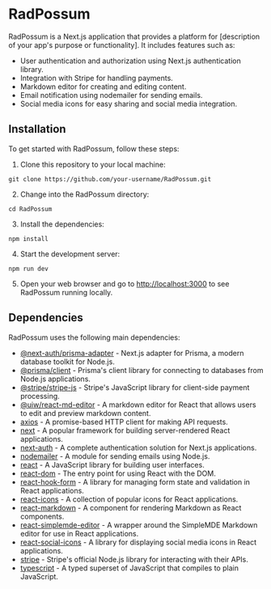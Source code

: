 # RadPossum

RadPossum is a Next.js application that provides a platform for [description of your app's purpose or functionality]. It includes features such as:

- User authentication and authorization using Next.js authentication library.
- Integration with Stripe for handling payments.
- Markdown editor for creating and editing content.
- Email notification using nodemailer for sending emails.
- Social media icons for easy sharing and social media integration.

## Installation

To get started with RadPossum, follow these steps:

1. Clone this repository to your local machine:

```
git clone https://github.com/your-username/RadPossum.git
```

2. Change into the RadPossum directory:

```
cd RadPossum
```

3. Install the dependencies:

```
npm install

```

4. Start the development server:

```
npm run dev

```

5. Open your web browser and go to [http://localhost:3000](http://localhost:3000) to see RadPossum running locally.

## Dependencies

RadPossum uses the following main dependencies:

- [@next-auth/prisma-adapter](https://www.npmjs.com/package/@next-auth/prisma-adapter) - Next.js adapter for Prisma, a modern database toolkit for Node.js.
- [@prisma/client](https://www.npmjs.com/package/@prisma/client) - Prisma's client library for connecting to databases from Node.js applications.
- [@stripe/stripe-js](https://www.npmjs.com/package/@stripe/stripe-js) - Stripe's JavaScript library for client-side payment processing.
- [@uiw/react-md-editor](https://www.npmjs.com/package/@uiw/react-md-editor) - A markdown editor for React that allows users to edit and preview markdown content.
- [axios](https://www.npmjs.com/package/axios) - A promise-based HTTP client for making API requests.
- [next](https://www.npmjs.com/package/next) - A popular framework for building server-rendered React applications.
- [next-auth](https://www.npmjs.com/package/next-auth) - A complete authentication solution for Next.js applications.
- [nodemailer](https://www.npmjs.com/package/nodemailer) - A module for sending emails using Node.js.
- [react](https://www.npmjs.com/package/react) - A JavaScript library for building user interfaces.
- [react-dom](https://www.npmjs.com/package/react-dom) - The entry point for using React with the DOM.
- [react-hook-form](https://www.npmjs.com/package/react-hook-form) - A library for managing form state and validation in React applications.
- [react-icons](https://www.npmjs.com/package/react-icons) - A collection of popular icons for React applications.
- [react-markdown](https://www.npmjs.com/package/react-markdown) - A component for rendering Markdown as React components.
- [react-simplemde-editor](https://www.npmjs.com/package/react-simplemde-editor) - A wrapper around the SimpleMDE Markdown editor for use in React applications.
- [react-social-icons](https://www.npmjs.com/package/react-social-icons) - A library for displaying social media icons in React applications.
- [stripe](https://www.npmjs.com/package/stripe) - Stripe's official Node.js library for interacting with their APIs.
- [typescript](https://www.npmjs.com/package/typescript) - A typed superset of JavaScript that compiles to plain JavaScript.
